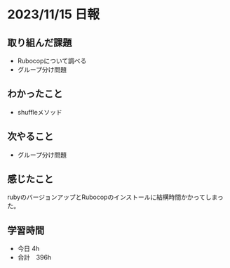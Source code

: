 # 2023/11/15 日報

## 取り組んだ課題
- Rubocopについて調べる
- グループ分け問題

## わかったこと
- shuffleメソッド

## 次やること
- グループ分け問題

## 感じたこと
rubyのバージョンアップとRubocopのインストールに結構時間かかってしまった。

## 学習時間
- 今日 4h
- 合計　396h
